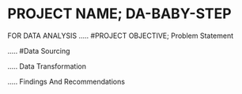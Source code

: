 # PROJECT NAME; DA-BABY-STEP
FOR DATA ANALYSIS
.....
#PROJECT OBJECTIVE; Problem Statement



.....
#Data Sourcing



.....
Data Transformation



.....
Findings And Recommendations
